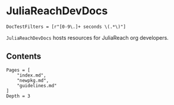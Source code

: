 # JuliaReachDevDocs

```@meta
DocTestFilters = [r"[0-9\.]+ seconds \(.*\)"]
```

`JuliaReachDevDocs` hosts resources for JuliaReach org developers.

## Contents

```@contents
Pages = [
    "index.md",
    "newpkg.md",
    "guidelines.md"
]
Depth = 3
```
